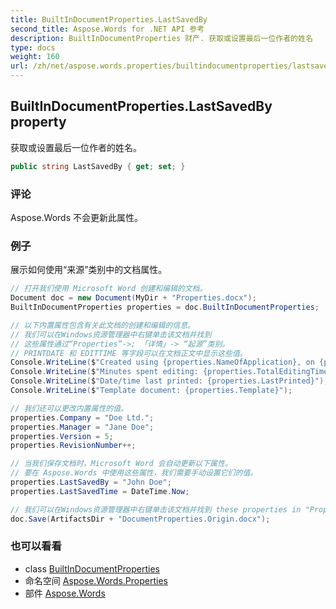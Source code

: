 ```yaml
---
title: BuiltInDocumentProperties.LastSavedBy
second_title: Aspose.Words for .NET API 参考
description: BuiltInDocumentProperties 财产. 获取或设置最后一位作者的姓名
type: docs
weight: 160
url: /zh/net/aspose.words.properties/builtindocumentproperties/lastsavedby/
---
```

## BuiltInDocumentProperties.LastSavedBy property

获取或设置最后一位作者的姓名。

```csharp
public string LastSavedBy { get; set; }
```

### 评论

Aspose.Words 不会更新此属性。

### 例子

展示如何使用“来源”类别中的文档属性。

```csharp
// 打开我们使用 Microsoft Word 创建和编辑的文档。
Document doc = new Document(MyDir + "Properties.docx");
BuiltInDocumentProperties properties = doc.BuiltInDocumentProperties;

// 以下内置属性包含有关此文档的创建和编辑的信息。
// 我们可以在Windows资源管理器中右键单击该文档并找到
// 这些属性通过“Properties”->; 「详情」-> “起源”类别。
// PRINTDATE 和 EDITTIME 等字段可以在文档正文中显示这些值。
Console.WriteLine($"Created using {properties.NameOfApplication}, on {properties.CreatedTime}");
Console.WriteLine($"Minutes spent editing: {properties.TotalEditingTime}");
Console.WriteLine($"Date/time last printed: {properties.LastPrinted}");
Console.WriteLine($"Template document: {properties.Template}");

// 我们还可以更改内置属性的值。
properties.Company = "Doe Ltd.";
properties.Manager = "Jane Doe";
properties.Version = 5;
properties.RevisionNumber++;

// 当我们保存文档时，Microsoft Word 会自动更新以下属性。
// 要在 Aspose.Words 中使用这些属性，我们需要手动设置它们的值。
properties.LastSavedBy = "John Doe";
properties.LastSavedTime = DateTime.Now;

// 我们可以在Windows资源管理器中右键单击该文档并找到 these properties in "Properties" -> "Details" -> "Origin".
doc.Save(ArtifactsDir + "DocumentProperties.Origin.docx");
```

### 也可以看看

* class [BuiltInDocumentProperties](../)
* 命名空间 [Aspose.Words.Properties](../../builtindocumentproperties/)
* 部件 [Aspose.Words](../../../)


